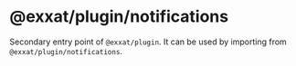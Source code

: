 # @exxat/plugin/notifications

Secondary entry point of `@exxat/plugin`. It can be used by importing from `@exxat/plugin/notifications`.
